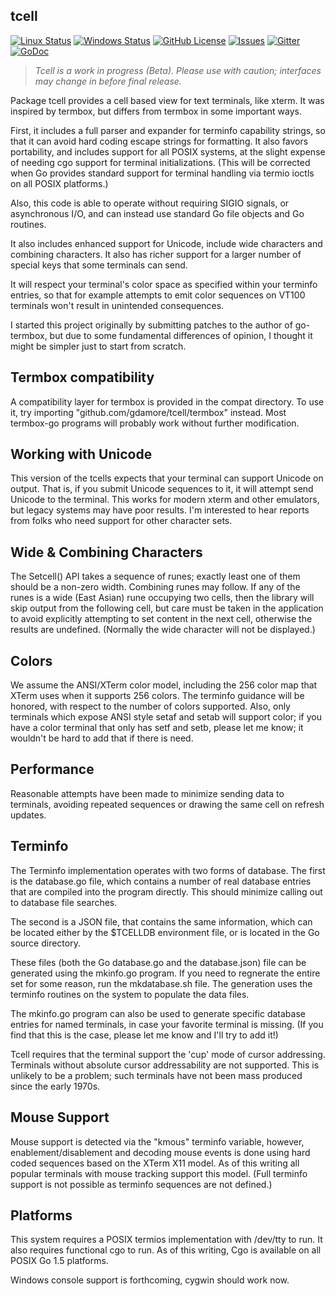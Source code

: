 ## tcell

[![Linux Status](https://img.shields.io/travis/gdamore/tcell.svg?label=linux)](https://travis-ci.org/gdamore/tcell)
[![Windows Status](https://img.shields.io/appveyor/ci/gdamore/tcell.svg?label=windows)](https://ci.appveyor.com/project/gdamore/tcell)
[![GitHub License](https://img.shields.io/github/license/gdamore/tcell.svg)](https://github.com/gdamore/tcell/blob/master/LICENSE)
[![Issues](https://img.shields.io/github/issues/gdamore/tcell.svg)](https://github.com/gdamore/tcell/issues)
[![Gitter](https://img.shields.io/badge/gitter-join-brightgreen.svg)](https://gitter.im/gdamore/tcell)
[![GoDoc](https://img.shields.io/badge/godoc-reference-blue.svg)](https://godoc.org/github.com/gdamore/tcell)

> _Tcell is a work in progress (Beta).
> Please use with caution; interfaces may change in before final release._

Package tcell provides a cell based view for text terminals, like xterm.
It was inspired by termbox, but differs from termbox in some important
ways.

First, it includes a full parser and expander for terminfo capability strings,
so that it can avoid hard coding escape strings for formatting.  It also favors
portability, and includes support for all POSIX systems, at the slight expense
of needing cgo support for terminal initializations.  (This will be corrected
when Go provides standard support for terminal handling via termio ioctls on
all POSIX platforms.)

Also, this code is able to operate without requiring
SIGIO signals, or asynchronous I/O, and can instead use standard Go file
objects and Go routines.

It also includes enhanced support for Unicode, include wide characters and
combining characters.  It also has richer support for a larger number of
special keys that some terminals can send.

It will respect your terminal's color space as specified within your terminfo
entries, so that for example attempts to emit color sequences on VT100 terminals
won't result in unintended consequences.

I started this project originally by submitting patches to the author of
go-termbox, but due to some fundamental differences of opinion, I thought
it might be simpler just to start from scratch.

## Termbox compatibility 

A compatibility layer for termbox is provided in the compat
directory.  To use it, try importing "github.com/gdamore/tcell/termbox"
instead.  Most termbox-go programs will probably work without further
modification.

## Working with Unicode

This version of the tcells expects that your terminal can support Unicode
on output.  That is, if you submit Unicode sequences to it, it will attempt
send Unicode to the terminal.  This works for modern xterm and other emulators,
but legacy systems may have poor results.  I'm interested to hear reports from
folks who need support for other character sets.

## Wide & Combining Characters

The Setcell() API takes a sequence of runes; exactly least one of them should
be a non-zero width.  Combining runes may follow.  If any of the runes
is a wide (East Asian) rune occupying two cells, then the library will skip
output from the following cell, but care must be taken in the application to
avoid explicitly attempting to set content in the next cell, otherwise the
results are undefined.  (Normally the wide character will not be displayed.)

## Colors

We assume the ANSI/XTerm color model, including the 256 color map that
XTerm uses when it supports 256 colors.  The terminfo guidance will be
honored, with respect to the number of colors supported.  Also, only
terminals which expose ANSI style setaf and setab will support color;
if you have a color terminal that only has setf and setb, please let me
know; it wouldn't be hard to add that if there is need.

## Performance

Reasonable attempts have been made to minimize sending data to terminals,
avoiding repeated sequences or drawing the same cell on refresh updates.

## Terminfo

The Terminfo implementation operates with two forms of database.  The first
is the database.go file, which contains a number of real database entries
that are compiled into the program directly.  This should minimize calling
out to database file searches.

The second is a JSON file, that contains the same information, which can
be located either by the $TCELLDB environment file, or is located in the
Go source directory.

These files (both the Go database.go and the database.json) file can be
generated using the mkinfo.go program.  If you need to regnerate the
entire set for some reason, run the mkdatabase.sh file.  The generation
uses the terminfo routines on the system to populate the data files.

The mkinfo.go program can also be used to generate specific database entries
for named terminals, in case your favorite terminal is missing.  (If you
find that this is the case, please let me know and I'll try to add it!)

Tcell requires that the terminal support the 'cup' mode of cursor addressing.
Terminals without absolute cursor addressability are not supported.
This is unlikely to be a problem; such terminals have not been mass produced
since the early 1970s.

## Mouse Support

Mouse support is detected via the "kmous" terminfo variable, however,
enablement/disablement and decoding mouse events is done using hard coded
sequences based on the XTerm X11 model.  As of this writing all popular
terminals with mouse tracking support this model.  (Full terminfo support
is not possible as terminfo sequences are not defined.)

## Platforms

This system requires a POSIX termios implementation with /dev/tty to run.
It also requires functional cgo to run.  As of this writing, Cgo is available
on all POSIX Go 1.5 platforms.

Windows console support is forthcoming, cygwin should work now.
